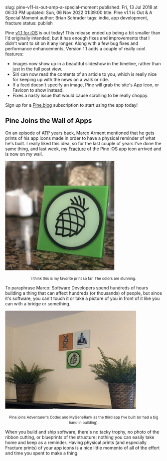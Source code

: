 slug: pine-v11-is-out-amp-a-special-moment
published: Fri, 13 Jul 2018 at 06:33 PM
updated: Sun, 06 Nov 2022 01:39:00 
title: Pine v1.1 is Out &amp; A Special Moment
author: Brian Schrader
tags: indie, app development, fracture
status: publish

Pine [v1.1 for iOS][itunes] is out today! This release ended up being a bit smaller than I'd originally intended, but it has enough fixes and improvements that I didn't want to sit on it any longer. Along with a few bug fixes and performance enhancements, Version 1.1 adds a couple of really cool features:

- Images now show up in a beautiful slideshow in the timeline, rather than just in the full post view.
- Siri can now read the contents of an article to you, which is really nice for keeping up with the news on a walk or ride.
- If a feed doesn't specify an image, Pine will grab the site's App Icon, or Favicon to show instead.
- Fixes a nasty issue that would cause scrolling to be really choppy.

Sign up for a [Pine.blog](https://pine.blog) subscription to start using the app today!


## Pine Joins the Wall of Apps

On an episode of [ATP](http://atp.fm) years back, Marco Arment mentioned that he gets prints of his app icons made in order to have a physical reminder of what he's built. I really liked this idea, so for the last couple of years I've done the same thing, and last week, my [Fracture][fracture] of the Pine iOS app icon arrived and is now on my wall.

<img
    class="image-center"
    style="max-width:25em;"
    src="/images/blog/pine-counter.jpg"
    alt=""
/>
<center><small><caption>
    I think this is my favorite print so far. The colors are stunning.
</caption></small></center>


To paraphrase Marco: Software Developers spend hundreds of hours building a thing that can affect hundreds (or thousands) of people, but since it's software, you can't touch it or take a picture of you in front of it like you can with a bridge or something.

<img
    class="image-center"
    style="max-width:30em;"
    src="/images/blog/fractures.jpg"
    alt=""
/>
<center><small><caption>
    Pine joins Adventurer's Codex and MyGeneRank as the third app I've built (or had a big hand in building).
</caption></small></center>

When you build and ship software, there's no tacky trophy, no photo of the ribbon cutting, or blueprints of the structure; nothing you can easily take home and keep as a reminder. Having physical prints (and especially Fracture prints) of your app icons is a nice little momento of all of the effort and time you spent to make a thing.

[itunes]: https://itunes.apple.com/us/app/pine-blog/id1401683628?ls=1&mt=8
[fracture]: https://fractureme.com
